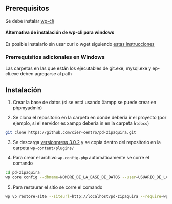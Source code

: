 ## Prerequisitos
Se debe instalar [wp-cli](http://wp-cli.org/)

#### Alternativa de instalación de wp-cli para windows
Es posible instalarlo sin usar curl o wget siguiendo [estas instrucciones](https://make.wordpress.org/cli/handbook/installing/#installing-on-windows)

### Prerrequisitos adicionales en Windows
Las carpetas en las que están los ejecutables de git.exe, mysql.exe y ep-cli.exe deben agregarse al path 

## Instalación

1. Crear la base de datos (si se está usando Xampp se puede crear en phpmyadmin)

2. Se clona el repositorio en la carpeta en donde debería ir el proyecto (por ejemplo, si el servidor es xampp debería in en la carpeta ```htdocs```)

```bash
git clone https://github.com/cier-centro/pd-zipaquira.git
```

3. Se descarga [versionpress 3.0.2](https://versionpress.net/) y se copia dentro del repositorio en la carpeta ```wp-content/plugins/```

4. Para crear el archivo ```wp-config.php``` automáticamente se corre el comando

```bash
cd pd-zipaquira
wp core config --dbname=NOMBRE_DE_LA_BASE_DE_DATOS --user=USUARIO_DE_LA_BASE_DE_DATOS
```

5. Para restaurar el sitio se corre el comando 

```bash
wp vp restore-site --siteurl=http://localhost/pd-zipaquira --require=wp-content/plugins/versionpress/src/Cli/vp.php
```
